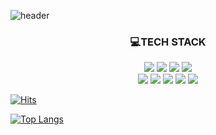 ![header](https://capsule-render.vercel.app/api?type=waving&color=d5df00&height=270&section=header&fontColor=ffffff&text=HELLO!&fontSize=70&fontAlignY=35&animation=fadeIn&desc=ziae%20world&descSize=30&descAlignY=55&stroke=82b548&strokeWidth=2)

<div align =center>
  <h3>💻TECH STACK</h3>
</div>

 <div align=center>
   <img src="https://img.shields.io/badge/HTML5-E34F26?style=flat&logo=HTML5&logoColor=white"/>
   <img src="https://img.shields.io/badge/CSS3-1572b6?style=flat&logo=CSS3&logoColor=white"/>
   <img src="https://img.shields.io/badge/Sass-cc6699?style=flat&logo=Sass&logoColor=white"/>
   <img src="https://img.shields.io/badge/JavaScript-F7DF1E?style=flat&logo=JavaScript&logoColor=white"/>
 </div>
 <div align=center>
  <img src="https://img.shields.io/badge/React-61DAFB?style=flat&logo=React&logoColor=white"/>
  <img src="https://img.shields.io/badge/TypeScript-3178c6?style=flat&logo=TypeScript&logoColor=white"/>
  <img src="https://img.shields.io/badge/Bootstrap-7952b3?style=flat&logo=Bootstrap&logoColor=white"/>
  <img src="https://img.shields.io/badge/Node.js-339933?style=flat&logo=Node.js&logoColor=white"/>
  <img src="https://img.shields.io/badge/MongoDB-47a248?style=flat&logo=MongoDB&logoColor=white"/>
 </div>

[![Hits](https://hits.seeyoufarm.com/api/count/incr/badge.svg?url=https%3A%2F%2Fgithub.com%2Fgimziae%2Fhit-counter&count_bg=%23D5DF00&title_bg=%23555555&icon=&icon_color=%23E7E7E7&title=hits&edge_flat=false)](https://hits.seeyoufarm.com)

[![Top Langs](https://github-readme-stats.vercel.app/api/top-langs/?username=gimziae&layout=compact)](https://github.com/gimziae/github-readme-stats)

